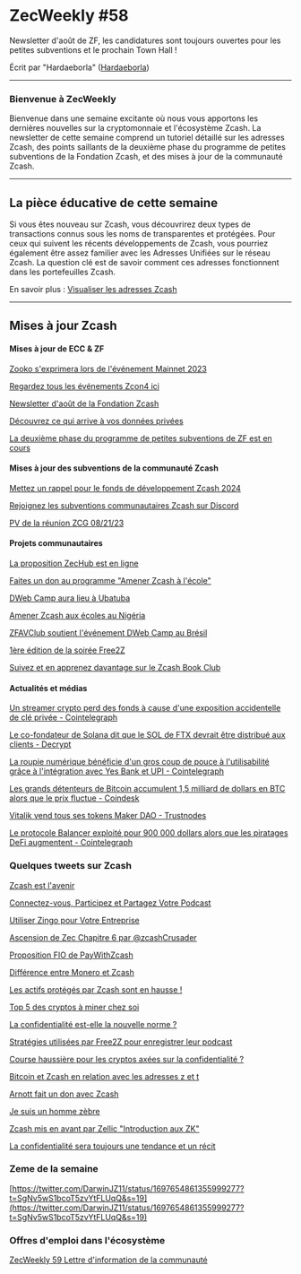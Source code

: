 # ZecWeekly #58

Newsletter d'août de ZF, les candidatures sont toujours ouvertes pour les petites subventions et le prochain Town Hall !

Écrit par "Hardaeborla" ([Hardaeborla](https://twitter.com/ayanlajaadebola))

---

### Bienvenue à ZecWeekly

Bienvenue dans une semaine excitante où nous vous apportons les dernières nouvelles sur la cryptomonnaie et l'écosystème Zcash. La newsletter de cette semaine comprend un tutoriel détaillé sur les adresses Zcash, des points saillants de la deuxième phase du programme de petites subventions de la Fondation Zcash, et des mises à jour de la communauté Zcash.

---

## La pièce éducative de cette semaine 

Si vous êtes nouveau sur Zcash, vous découvrirez deux types de transactions connus sous les noms de transparentes et protégées. Pour ceux qui suivent les récents développements de Zcash, vous pourriez également être assez familier avec les Adresses Unifiées sur le réseau Zcash. La question clé est de savoir comment ces adresses fonctionnent dans les portefeuilles Zcash.

En savoir plus : [Visualiser les adresses Zcash](https://wiki.zechub.xyz/visualizing-zcash-addresses)

---

## Mises à jour Zcash

#### Mises à jour de ECC & ZF

[Zooko s'exprimera lors de l'événement Mainnet 2023](https://twitter.com/MessariCrypto/status/1696289078743060668?t=BoeIGgLj-1E5a0gG3EmSyg&s=19)

[Regardez tous les événements Zcon4 ici](https://twitter.com/ZcashFoundation/status/1697683679017910761?t=O1BOX3KBRlhMa5O-1UySCw&s=19)

[Newsletter d'août de la Fondation Zcash](https://zfnd.org/zcash-foundation-august-2023-newsletter/)

[Découvrez ce qui arrive à vos données privées](https://twitter.com/ZcashFoundation/status/1696220390081630649?t=kR1czvJRrTwyRow3VUZhGg&s=19)

[La deuxième phase du programme de petites subventions de ZF est en cours](https://twitter.com/ZcashFoundation/status/1697683688543182961?t=q99lgXcT5yTvodQwXnTYgA&s=19)

#### Mises à jour des subventions de la communauté Zcash

[Mettez un rappel pour le fonds de développement Zcash 2024](https://twitter.com/zerodartz/status/1696520352665604280?t=GUqwlspErtJtqlpQbH_Rgw&s=19)

[Rejoignez les subventions communautaires Zcash sur Discord](https://twitter.com/ZcashCommGrants/status/1696965307376586818?t=wcyWJ76a1EBEM3NqX9WsaQ&s=19)

[PV de la réunion ZCG 08/21/23](https://forum.zcashcommunity.com/t/zcash-community-grants-meeting-minutes-8-21-23/45505)

#### Projets communautaires

[La proposition ZecHub est en ligne](https://twitter.com/dismad8/status/1696938238555074730?t=0Yb3-ZUaHnlXFIC5O459FQ&s=19)

[Faites un don au programme "Amener Zcash à l'école"](https://twitter.com/OGA4SKY/status/1697400463170122019?t=YZY9lJs0TELKwXsA4Bz83g&s=19)

[DWeb Camp aura lieu à Ubatuba](https://twitter.com/zcashbrazil/status/1697612560969695382?t=Fcq2nX6Ed2Q52YUgZx_72g&s=19)

[Amener Zcash aux écoles au Nigéria](https://twitter.com/OGA4SKY/status/1696970219296600519?t=CWr0KJify-LyleO59bQvzg&s=19)

[ZFAVClub soutient l'événement DWeb Camp au Brésil](https://twitter.com/ZFAVClub/status/1697614302838919574?t=CTegZAaM3xLuszXeS78BpQ&s=19)

[1ère édition de la soirée Free2Z](https://twitter.com/gordonesroo/status/1696578807254118624?t=wCEEiZAP7Kev63zJv4Kb7w&s=19)

[Suivez et en apprenez davantage sur le Zcash Book Club](https://twitter.com/zcashesp/status/1697268356716359990?t=-bJB-XkhEf2Pi7RRemq38g&s=19)

#### Actualités et médias

[Un streamer crypto perd des fonds à cause d'une exposition accidentelle de clé privée - Cointelegraph](https://cointelegraph.com/news/brazilian-crypto-streamer-loses-50k-by-exposing-private-key)

[Le co-fondateur de Solana dit que le SOL de FTX devrait être distribué aux clients - Decrypt](https://decrypt.co/154663/solana-cofounder-says-ftx-sol-should-distributed-customers)

[La roupie numérique bénéficie d'un gros coup de pouce à l'utilisabilité grâce à l'intégration avec Yes Bank et UPI - Cointelegraph](https://cointelegraph.com/news/digital-rupee-gets-big-usability-boost-through-yes-bank-integration-with-upi)

[Les grands détenteurs de Bitcoin accumulent 1,5 milliard de dollars en BTC alors que le prix fluctue - Coindesk](https://www.coindesk.com/markets/2023/09/01/large-bitcoin-holders-accumulate-15b-worth-of-btc-as-price-wavers/)

[Vitalik vend tous ses tokens Maker DAO - Trustnodes](https://www.trustnodes.com/2023/09/03/vitalik-buterin-ditches-mkr)

[Le protocole Balancer exploité pour 900 000 dollars alors que les piratages DeFi augmentent - Cointelegraph](https://cointelegraph.com/news/balancer-protocol-exploited-for-900-000-as-defi-hacks-escalate)

### Quelques tweets sur Zcash

[Zcash est l'avenir](https://twitter.com/splitcoincom/status/1696582966867312770?t=fPvCQCwlU8bDgfiJz8SeQg&s=19)

[Connectez-vous, Participez et Partagez Votre Podcast](https://twitter.com/ZcastEsp/status/1697256155272368545?t=Crhrt2iQgRZ54ZxI1mczjQ&s=19)

[Utiliser Zingo pour Votre Entreprise](https://twitter.com/ZingoLabs/status/1696211862470230294?t=Krkokr7jE2hsgDuf0rn0og&s=19)

[Ascension de Zec Chapitre 6 par @zcashCrusader](https://twitter.com/ZcashCrusader/status/1696758204569735236?t=pCZ8EDpVvF_-_cEi7wb0ng&s=19)

[Proposition FIO de PayWithZcash](https://twitter.com/zcashesp/status/1697271330771468600?t=W9rd0BmuO0IpDxojXxviJQ&s=19)

[Différence entre Monero et Zcash](https://twitter.com/MKjrstad/status/1695814999405379672?t=tHO0cqpINCiv1XoqGr5s4w&s=19)

[Les actifs protégés par Zcash sont en hausse !](https://twitter.com/zooko/status/1697306927813005653?t=FSMSsqrSuGKgf2-HkBI9Qg&s=19)

[Top 5 des cryptos à miner chez soi](https://twitter.com/Cindy_Chando/status/1697849959968583840?t=UhAqpp31c6GNJg9gI9x0RQ&s=19)

[La confidentialité est-elle la nouvelle norme ?](https://twitter.com/techmindsmentor/status/1697838511922241631?t=tczFIS7hSR-iZtCF-YID9A&s=19)

[Stratégies utilisées par Free2Z pour enregistrer leur podcast](https://twitter.com/zcashesp/status/1697781752125698088?t=zzsWn-8jdFMebCdBEEL40g&s=19)

[Course haussière pour les cryptos axées sur la confidentialité ?](https://twitter.com/NagatoDharma/status/1697609324003045867?t=0EOMchNKit9pOuCnueCKog&s=19)

[Bitcoin et Zcash en relation avec les adresses z et t](https://twitter.com/ruzcash/status/1697830481381790120?t=lwf_XUkmsB3PuWapHXBXWQ&s=19)

[Arnott fait un don avec Zcash](https://twitter.com/aarnott/status/1697753434097938653?t=VlF4plbfsFoasDliSPvTIg&s=19)

[Je suis un homme zèbre](https://twitter.com/yoditarX/status/1697739731595899157?t=ccumO9xFA8dMDFsqCBTEsg&s=19)

[Zcash mis en avant par Zellic "Introduction aux ZK"](https://twitter.com/zellic_io/status/1697710984486678707?t=yFMnvjm8_5fS_Q2Lbk9s0Q&s=19)

[La confidentialité sera toujours une tendance et un récit](https://twitter.com/michae2xl/status/1697699658355609978?t=rkWQVQWaQaUvjDwy1Nc4BQ&s=19)

### Zeme de la semaine

[https://twitter.com/DarwinJZ11/status/1697654861355999277?t=SgNv5wS1bcoT5zvYtFLUqQ&s=19](https://twitter.com/DarwinJZ11/status/1697654861355999277?t=SgNv5wS1bcoT5zvYtFLUqQ&s=19)

### Offres d'emploi dans l'écosystème

[ZecWeekly 59 Lettre d'information de la communauté](https://app.dework.xyz/zechub-2424/board?taskId=10e66543-6af4-4a2b-b48b-5b3da8326f4b)